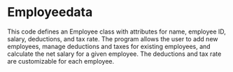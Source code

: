 # Employeedata
This code defines an Employee class with attributes for name, employee ID, salary, deductions, and tax rate. The program allows the user to add new employees, manage deductions and taxes for existing employees, and calculate the net salary for a given employee. The deductions and tax rate are customizable for each employee.
